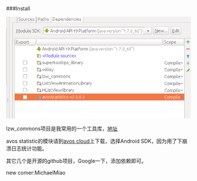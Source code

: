 ###Install

![library](https://raw.githubusercontent.com/lzwjava/flower-recognition/master/%E9%A1%B9%E7%9B%AE%E4%BE%9D%E8%B5%96.png)

lzw_commons项目是我常用的一个工具库，[地址](https://github.com/lzwjava/lzw-commons)


avos statistic的模块请到[avos cloud](https://cn.avoscloud.com/docs/sdk_down.html)上下载，选择Android SDK，因为用了下崩溃日志统计功能。

其它几个是开源的github项目，Google一下，添加依赖即可。

new comer:MichaelMiao
